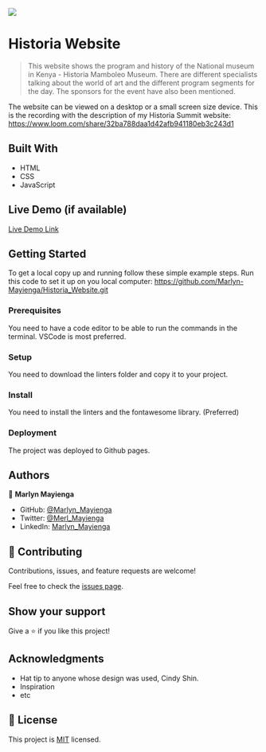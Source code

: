 ![](https://img.shields.io/badge/Microverse-blueviolet)

# Historia Website

> This website shows the program and history of the National museum in Kenya - Historia Mamboleo Museum. There are different specialists talking about the world of art and the different program segments for the day. The sponsors for the event have also been mentioned. 

The website can be viewed on a desktop or a small screen size device.
This is the recording with the description of my Historia Summit website: https://www.loom.com/share/32ba788daa1d42afb941180eb3c243d1

## Built With
- HTML
- CSS
- JavaScript

## Live Demo (if available)

[Live Demo Link](https://marlyn-mayienga.github.io/Historia_Website/)



## Getting Started
To get a local copy up and running follow these simple example steps.
Run this code to set it up on you local computer: https://github.com/Marlyn-Mayienga/Historia_Website.git

### Prerequisites
You need to have a code editor to be able to run the commands in the terminal. VSCode is most preferred.

### Setup
You need to download the linters folder and copy it to your project.

### Install
You need to install the linters and the fontawesome library. (Preferred)

### Deployment
The project was deployed to Github pages. 

## Authors


👤 **Marlyn Mayienga**

- GitHub: [@Marlyn_Mayienga](https://github.com/Marlyn_Mayienga)
- Twitter: [@Merl_Mayienga](https://twitter.com/Merl_Mayienga)
- LinkedIn: [Marlyn_Mayienga](https://linkedin.com/in/Marlyn_Mayienga)

## 🤝 Contributing

Contributions, issues, and feature requests are welcome!

Feel free to check the [issues page](../../issues/).

## Show your support

Give a ⭐️ if you like this project!

## Acknowledgments

- Hat tip to anyone whose design was used, Cindy Shin.
- Inspiration
- etc

## 📝 License

This project is [MIT](./MIT.md) licensed.
